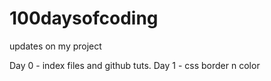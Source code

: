# 100daysofcoding
updates on my project

Day 0 - index files and github tuts.
Day 1 - css border n color
